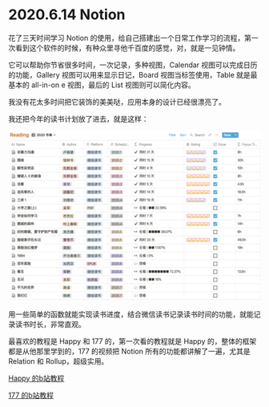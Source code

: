 # 2020.6.14 Notion

花了三天时间学习 Notion 的使用，给自己搭建出一个日常工作学习的流程，第一次看到这个软件的时候，有种众里寻他千百度的感觉，对，就是一见钟情。

它可以帮助你节省很多时间，一次记录，多种视图，Calendar 视图可以完成日历的功能，Gallery 视图可以用来显示日记，Board 视图当标签使用，Table 就是最基本的 all-in-on e 视图，最后的 List 视图则可以简化内容。

我没有花太多时间把它装饰的美美哒，应用本身的设计已经很漂亮了。

我还把今年的读书计划放了进去，就是这样：

![2020 书单](media/2020%20%E4%B9%A6%E5%8D%95.png)

用一些简单的函数就能实现读书进度，结合微信读书记录读书时间的功能，就能记录读书时长，非常直观。

最喜欢的教程是 Happy 和 177 的，第一次看的教程就是 Happy 的，整体的框架都是从他那里学到的，177 的视频把 Notion 所有的功能都讲解了一遍，尤其是 Relation 和 Rollup，超级实用。


[Happy 的b站教程](https://space.bilibili.com/6971044/)

[177 的b站教程](https://space.bilibili.com/152842171)
